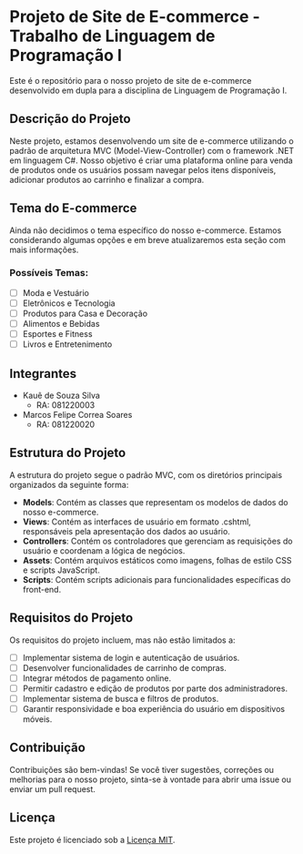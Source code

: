 # Projeto de Site de E-commerce - Trabalho de Linguagem de Programação I

Este é o repositório para o nosso projeto de site de e-commerce desenvolvido em dupla para a disciplina de Linguagem de Programação I.

## Descrição do Projeto

Neste projeto, estamos desenvolvendo um site de e-commerce utilizando o padrão de arquitetura MVC (Model-View-Controller) com o framework .NET em linguagem C#. Nosso objetivo é criar uma plataforma online para venda de produtos onde os usuários possam navegar pelos itens disponíveis, adicionar produtos ao carrinho e finalizar a compra.

## Tema do E-commerce

Ainda não decidimos o tema específico do nosso e-commerce. Estamos considerando algumas opções e em breve atualizaremos esta seção com mais informações.

### Possíveis Temas:
- [ ] Moda e Vestuário
- [ ] Eletrônicos e Tecnologia
- [ ] Produtos para Casa e Decoração
- [ ] Alimentos e Bebidas
- [ ] Esportes e Fitness
- [ ] Livros e Entretenimento

## Integrantes

- Kauê de Souza Silva
  - RA: 081220003
- Marcos Felipe Correa Soares
  - RA: 081220020

## Estrutura do Projeto

A estrutura do projeto segue o padrão MVC, com os diretórios principais organizados da seguinte forma:

- **Models**: Contém as classes que representam os modelos de dados do nosso e-commerce.
- **Views**: Contém as interfaces de usuário em formato .cshtml, responsáveis pela apresentação dos dados ao usuário.
- **Controllers**: Contém os controladores que gerenciam as requisições do usuário e coordenam a lógica de negócios.
- **Assets**: Contém arquivos estáticos como imagens, folhas de estilo CSS e scripts JavaScript.
- **Scripts**: Contém scripts adicionais para funcionalidades específicas do front-end.

## Requisitos do Projeto

Os requisitos do projeto incluem, mas não estão limitados a:

- [ ] Implementar sistema de login e autenticação de usuários.
- [ ] Desenvolver funcionalidades de carrinho de compras.
- [ ] Integrar métodos de pagamento online.
- [ ] Permitir cadastro e edição de produtos por parte dos administradores.
- [ ] Implementar sistema de busca e filtros de produtos.
- [ ] Garantir responsividade e boa experiência do usuário em dispositivos móveis.

## Contribuição

Contribuições são bem-vindas! Se você tiver sugestões, correções ou melhorias para o nosso projeto, sinta-se à vontade para abrir uma issue ou enviar um pull request.

## Licença

Este projeto é licenciado sob a [Licença MIT](LICENSE).
